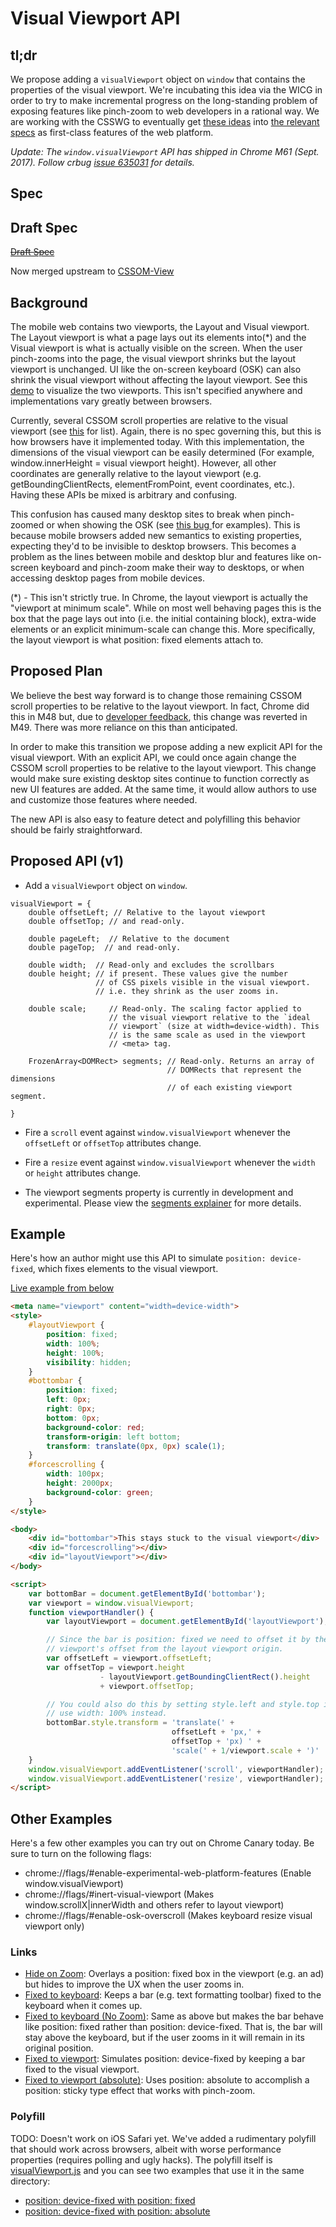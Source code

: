 # Visual Viewport API

## tl;dr

We propose adding a `visualViewport` object on `window` that contains the
properties of the visual viewport.  We're incubating this idea via the WICG in
order to try to make incremental progress on the long-standing problem of
exposing features like pinch-zoom to web developers in a rational way.  We are
working with the CSSWG to eventually get [these
ideas](https://github.com/w3c/csswg-drafts/issues/206) into [the relevant
specs](https://github.com/w3c/csswg-drafts/issues/505) as first-class features
of the web platform.

_Update: The `window.visualViewport` API has shipped in Chrome M61 (Sept. 2017). Follow crbug
[issue 635031](https://crbug.com/635031) for details._

## Spec

## Draft Spec

~~[Draft Spec](https://wicg.github.io/visual-viewport/index.html)~~

Now merged upstream to [CSSOM-View](https://drafts.csswg.org/cssom-view/#visualViewport)

## Background

The mobile web contains two viewports, the Layout and Visual viewport. The
Layout viewport is what a page lays out its elements into(*) and the Visual
viewport is what is actually visible on the screen. When the user pinch-zooms
into the page, the visual viewport shrinks but the layout viewport is
unchanged. UI like the on-screen keyboard (OSK) can also shrink the visual
viewport without affecting the layout viewport. See this
[demo](https://bokand.github.io/viewport/index.html) to visualize the two
viewports. This isn't specified anywhere and implementations vary greatly
between browsers.

Currently, several CSSOM scroll properties are relative to the visual viewport
(see
[this](https://docs.google.com/document/d/1ZzzvA_AuMDa_nlwIc9PdpzfIXsgrOZDixFvEFwrfXJM/edit#)
for list). Again, there is no spec governing this, but this is how browsers
  have it implemented today. With this implementation, the dimensions of the
  visual viewport can be easily determined (For example, window.innerHeight =
  visual viewport height). However, all other coordinates are generally
  relative to the layout viewport (e.g. getBoundingClientRects,
  elementFromPoint, event coordinates, etc.). Having these APIs be mixed is
  arbitrary and confusing.

This confusion has caused many desktop sites to break when pinch-zoomed or when
showing the OSK (see [this bug ](https://crbug.com/489206) for examples). This
is because mobile browsers added new semantics to existing properties,
expecting they'd to be invisible to desktop browsers. This becomes a problem as
the lines between mobile and desktop blur and features like on-screen keyboard
and pinch-zoom make their way to desktops, or when accessing desktop pages from
mobile devices.

(*) - This isn't strictly true. In Chrome, the layout viewport is actually the
"viewport at minimum scale". While on most well behaving pages this is the box
that the page lays out into (i.e. the initial containing block), extra-wide
elements or an explicit minimum-scale can change this. More specifically, the
layout viewport is what position: fixed elements attach to.

## Proposed Plan

We believe the best way forward is to change those remaining CSSOM scroll
properties to be relative to the layout viewport. In fact, Chrome did this in
M48 but, due to [developer feedback](https://crbug.com/571297), this change was
reverted in M49. There was more reliance on this than anticipated.

In order to make this transition we propose adding a new explicit API for the
visual viewport. With an explicit API, we could once again change the CSSOM 
scroll properties to be relative to the layout viewport. This change would make
sure existing desktop sites continue to function correctly as new UI features
are added. At the same time, it would allow authors to use and customize those
features where needed.

The new API is also easy to feature detect and polyfilling this behavior should
be fairly straightforward.

## Proposed API (v1)

  * Add a `visualViewport` object on `window`.

```
visualViewport = {
    double offsetLeft; // Relative to the layout viewport
    double offsetTop; // and read-only.

    double pageLeft;  // Relative to the document
    double pageTop;  // and read-only.

    double width;  // Read-only and excludes the scrollbars
    double height; // if present. These values give the number
                   // of CSS pixels visible in the visual viewport.
                   // i.e. they shrink as the user zooms in.

    double scale;     // Read-only. The scaling factor applied to
                      // the visual viewport relative to the `ideal
                      // viewport` (size at width=device-width). This
                      // is the same scale as used in the viewport
                      // <meta> tag.
    
    FrozenArray<DOMRect> segments; // Read-only. Returns an array of 
                                   // DOMRects that represent the dimensions 
                                   // of each existing viewport segment.

}
```

  * Fire a `scroll` event against `window.visualViewport` whenever the `offsetLeft` or `offsetTop` attributes change.

  * Fire a `resize` event against `window.visualViewport` whenever the `width` or `height` attributes change.
  
  * The viewport segments property is currently in development and experimental. Please view the [segments explainer](https://github.com/WICG/visual-viewport/tree/gh-pages/segments-explainer) for more details. 

## Example

Here's how an author might use this API to simulate `position: device-fixed`, which fixes elements to the visual viewport.

[Live example from below](https://wicg.github.io/visual-viewport/examples/fixed-to-viewport.html)

```html
<meta name="viewport" content="width=device-width">
<style>
    #layoutViewport {
        position: fixed;
        width: 100%;
        height: 100%;
        visibility: hidden;
    }
    #bottombar {
        position: fixed;
        left: 0px;
        right: 0px;
        bottom: 0px;
        background-color: red;
        transform-origin: left bottom;
        transform: translate(0px, 0px) scale(1);
    }
    #forcescrolling {
        width: 100px;
        height: 2000px;
        background-color: green;
    }
</style>

<body>
    <div id="bottombar">This stays stuck to the visual viewport</div>
    <div id="forcescrolling"></div>
    <div id="layoutViewport"></div>
</body>

<script>
    var bottomBar = document.getElementById('bottombar');
    var viewport = window.visualViewport;
    function viewportHandler() {
        var layoutViewport = document.getElementById('layoutViewport');

        // Since the bar is position: fixed we need to offset it by the visual
        // viewport's offset from the layout viewport origin.
        var offsetLeft = viewport.offsetLeft;
        var offsetTop = viewport.height
                    - layoutViewport.getBoundingClientRect().height
                    + viewport.offsetTop;

        // You could also do this by setting style.left and style.top if you
        // use width: 100% instead.
        bottomBar.style.transform = 'translate(' +
                                    offsetLeft + 'px,' +
                                    offsetTop + 'px) ' +
                                    'scale(' + 1/viewport.scale + ')'
    }
    window.visualViewport.addEventListener('scroll', viewportHandler);
    window.visualViewport.addEventListener('resize', viewportHandler);
</script>
```
## Other Examples

Here's a few other examples you can try out on Chrome Canary today. Be sure to turn on the following flags:

  * chrome://flags/#enable-experimental-web-platform-features (Enable window.visualViewport)
  * chrome://flags/#inert-visual-viewport (Makes window.scrollX|innerWidth and others refer to layout viewport)
  * chrome://flags/#enable-osk-overscroll (Makes keyboard resize visual viewport only)

### Links

  * [Hide on Zoom](https://wicg.github.io/visual-viewport/examples/hide-on-zoom.html): Overlays a position: fixed
    box in the viewport (e.g. an ad) but hides to improve the UX when the user zooms in.
  * [Fixed to keyboard](https://wicg.github.io/visual-viewport/examples/fixed-to-keyboard.html): Keeps a bar (e.g.
    text formatting toolbar) fixed to the keyboard when it comes up.
  * [Fixed to keyboard (No Zoom)](https://wicg.github.io/visual-viewport/examples/fixed-to-keyboard-no-zoom.html):
    Same as above but makes the bar behave like position: fixed rather than position: device-fixed. That is, the
    bar will stay above the keyboard, but if the user zooms in it will remain in its original position.
  * [Fixed to viewport](https://wicg.github.io/visual-viewport/examples/fixed-to-viewport.html): Simulates position:
    device-fixed by keeping a bar fixed to the visual viewport.
  * [Fixed to viewport (absolute)](https://wicg.github.io/visual-viewport/examples/absolute-fixed-to-viewport.html):
    Uses position: absolute to accomplish a position: sticky type effect that works with pinch-zoom.

### Polyfill

  TODO: Doesn't work on iOS Safari yet.
  We've added a rudimentary polyfill that should work across browsers, albeit with worse
  performance properties (requires polling and ugly hacks). The polyfill itself is
  [visualViewport.js](https://github.com/WICG/visual-viewport/blob/gh-pages/polyfill/visualViewport.js)
  and you can see two examples that use it in the same directory:

  * [position: device-fixed with position: fixed](https://wicg.github.io/visual-viewport/polyfill/vvapi-fix.html)
  * [position: device-fixed with position: absolute](https://wicg.github.io/visual-viewport/polyfill/vvapi-abs.html)
